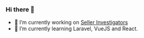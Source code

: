 ### Hi there 👋

- 🔭 I’m currently working on <a href="https://sellerinvestigators.com">Seller Investigators</a>
- 🌱 I’m currently learning Laravel, VueJS and React.
<!-- - 👯 I’m looking to collaborate on ...
- 🤔 I’m looking for help with ...
- 💬 Ask me about ...
- 📫 How to reach me: ...
- 😄 Pronouns: ...
- ⚡ Fun fact: ... -->

